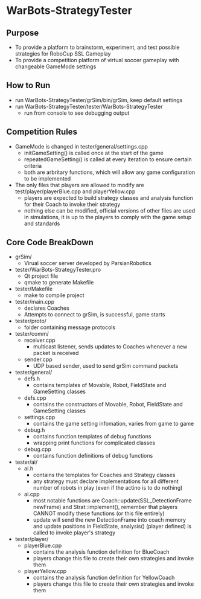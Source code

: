 WarBots-StrategyTester
======================

Purpose
-------
+ To provide a platform to brainstorm, experiment, and test possible strategies for RoboCup SSL Gameplay
+ To provide a competition platform of virtual soccer gameplay with changeable GameMode settings

How to Run
----------
+ run WarBots-StrategyTester/grSim/bin/grSim, keep default settings
+ run WarBots-StrategyTester/tester/WarBots-StrategyTester
	- run from console to see debugging output

Competition Rules
-----------------
+ GameMode is changed in tester/general/settings.cpp
	- initGameSetting() is called once at the start of the game
	- repeatedGameSetting() is called at every iteration to ensure certain criteria
	- both are arbritary functions, which will allow any game configuration to be implemented
+ The only files that players are allowed to modify are test/player/playerBlue.cpp and playerYellow.cpp
	- players are expected to build strategy classes and analysis function for their Coach to invoke their strategy
	- nothing else can be modified, official versions of other files are used in simulations, it is up to the players to comply with the game setup and standards

Core Code BreakDown
-------------------
+ grSim/
	- Virual soccer server developed by ParsianRobotics
+ tester/WarBots-StrategyTester.pro
	- Qt project file
	- qmake to generate Makefile
+ tester/Makefile
	- make to compile project
+ tester/main.cpp
	- declares Coaches
	- Attempts to connect to grSim, is successful, game starts
+ tester/proto/
	- folder containing message protocols
+ tester/comm/
	- receiver.cpp
		+ multicast listener, sends updates to Coaches whenever a new packet is received
	- sender.cpp
		+ UDP based sender, used to send grSim command packets
+ tester/general/
	- defs.h
		+ contains templates of Movable, Robot, FieldState and GameSetting classes
	- defs.cpp
		+ contains the constructors of Movable, Robot, FieldState and GameSetting classes
	- settings.cpp
		+ contains the game setting infomation, varies from game to game
	- debug.h
		+ contains function templates of debug functions
		+ wrapping print functions for complicated classes
	- debug.cpp
		+ contains function definitions of debug functions
+ tester/ai/
	- ai.h
		+ contains the templates for Coaches and Strategy classes
		+ any strategy must declare implementations for all different number of robots in play (even if the actino is to do nothing)
	- ai.cpp
		+ most notable functions are Coach::update(SSL_DetectionFrame newFrame) and Strat::implement(), remember that players CANNOT modify these functions (or this file entirely)
		+ update will send the new DetectionFrame into coach memory and update positions in FieldState, analysis() (player defined) is called to invoke player's strategy
+ tester/player/
	- playerBlue.cpp
		+ contains the analysis function definition for BlueCoach
		+ players change this file to create their own strategies and invoke them
	- playerYellow.cpp
		+ contains the analysis function definition for YellowCoach
		+ players change this file to create their own strategies and invoke them